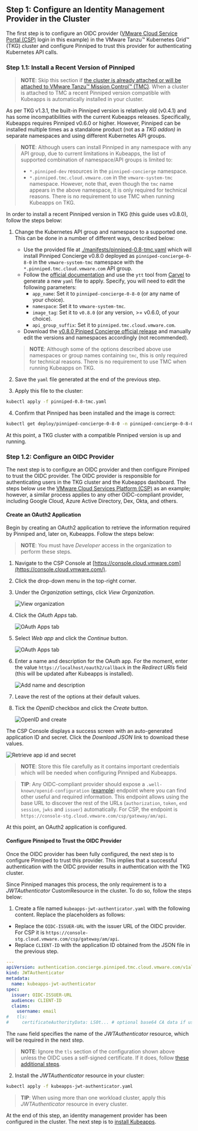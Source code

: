 ## Step 1: Configure an Identity Management Provider in the Cluster

The first step is to configure an OIDC provider ([VMware Cloud Service Portal (CSP)](https://console.cloud.vmware.com) login in this example) in the VMware Tanzu™ Kubernetes Grid™ (TKG) cluster and configure Pinniped to trust this provider for authenticating Kubernetes API calls.

### Step 1.1: Install a Recent Version of Pinniped

> **NOTE**: Skip this section if [the cluster is already attached or will be attached to VMware Tanzu™ Mission Control™ (TMC)](https://docs.vmware.com/en/VMware-Tanzu-Mission-Control/services/tanzumc-getstart/GUID-F0162E40-8D47-45D7-9EA1-83B64B380F5C.html). When a cluster is attached to TMC a recent Pinniped version compatible with Kubeapps is automatically installed in your cluster.

As per TKG v1.3.1, the built-in Pinniped version is relatively old (v0.4.1) and has some incompatibilities with the current Kubeapps releases. Specifically, Kubeapps requires Pinniped v0.6.0 or higher. However, Pinniped can be installed multiple times as a standalone product (not as a _TKG addon)_ in separate namespaces and using different Kubernetes API groups.

> **NOTE**: Although users can install Pinniped in any namespace with any API group, due to current limitations in Kubeapps, the list of supported combination of namespace/API groups is limited to:
>
> - `*.pinniped-dev` resources in the `pinniped-concierge` namespace.
> - `*.pinniped.tmc.cloud.vmware.com` in the `vmware-system-tmc` namespace.
>   However, note that, even though the `tmc` name appears in the above namespace, it is only required for technical reasons. There is no requirement to use TMC when running Kubeapps on TKG.

In order to install a recent Pinniped version in TKG (this guide uses v0.8.0), follow the steps below:

1. Change the Kubernetes API group and namespace to a supported one. This can be done in a number of different ways, described below:

   - Use the provided file at [./manifests/pinniped-0.8-tmc.yaml](./manifests/pinniped-0.8-tmc.yaml) which will install Pinniped Concierge v0.8.0 deployed as `pinniped-concierge-0-8-0` in the `vmware-system-tmc` namespace with the `*.pinniped.tmc.cloud.vmware.com` API group.
   - Follow the [official documentation](https://pinniped.dev/docs/howto/install-concierge/) and use the `ytt` tool from [Carvel](https://carvel.dev/) to generate a new `yaml` file to apply. Specify, you will need to edit the following parameters:
     - `app_name`: Set it to `pinniped-concierge-0-8-0` (or any name of your choice).
     - `namespace`: Set it to `vmware-system-tmc`.
     - `image_tag`: Set it to `v0.8.0` (or any version, >= v0.6.0, of your choice).
     - `api_group_suffix`: Set it to `pinniped.tmc.cloud.vmware.com`.
   - Download the [v0.8.0 Piniped Concierge official release](https://github.com/vmware-tanzu/pinniped/releases/download/v0.8.0/install-pinniped-concierge.yaml) and manually edit the versions and namespaces accordingly (not recommended).

   > **NOTE**: Although some of the options described above use namespaces or group names containing `tmc`, this is only required for technical reasons. There is no requirement to use TMC when running Kubeapps on TKG.

2. Save the `yaml` file generated at the end of the previous step.
3. Apply this file to the cluster:

```bash
kubectl apply -f pinniped-0.8-tmc.yaml
```

4. Confirm that Pinniped has been installed and the image is correct:

```bash
kubectl get deploy/pinniped-concierge-0-8-0 -n pinniped-concierge-0-8-0 -oyaml | grep image
```

At this point, a TKG cluster with a compatible Pinniped version is up and running.

### Step 1.2: Configure an OIDC Provider

The next step is to configure an OIDC provider and then configure Pinniped to trust the OIDC provider. The OIDC provider is responsible for authenticating users in the TKG cluster and the Kubeapps dashboard. The steps below use the [VMware Cloud Services Platform (CSP)](https://console.cloud.vmware.com/) as an example; however, a similar process applies to any other OIDC-compliant provider, including Google Cloud, Azure Active Directory, Dex, Okta, and others.

#### Create an OAuth2 Application

Begin by creating an OAuth2 application to retrieve the information required by Pinniped and, later on, Kubeapps. Follow the steps below:

> **NOTE**: You must have _Developer_ access in the organization to perform these steps.

1. Navigate to the CSP Console at [https://console.cloud.vmware.com](https://console.cloud.vmware.com/).
2. Click the drop-down menu in the top-right corner.
3. Under the _Organization_ settings, click _View Organization_.

   ![View organization](./img/csp-menu-organization.png)

4. Click the _OAuth Apps_ tab.

   ![OAuth Apps tab](./img/csp-oauth-initial.png)

5. Select _Web app_ and click the _Continue_ button.

   ![OAuth Apps tab](./img/csp-oauth-new.png)

6. Enter a name and description for the OAuth app. For the moment, enter the value `https://localhost/oauth2/callback` in the _Redirect URIs_ field (this will be updated after Kubeapps is installed).

   ![Add name and description](./img/csp-oauth-new-details-general.png)

7. Leave the rest of the options at their default values.
8. Tick the _OpenID_ checkbox and click the _Create_ button.

   ![OpenID and create](./img/csp-oauth-new-details-scopes.png)

The CSP Console displays a success screen with an auto-generated application ID and secret. Click the _Download JSON_ link to download these values.

![Retrieve app id and secret](./img/csp-oauth-new-secrets.png)

> **NOTE**: Store this file carefully as it contains important credentials which will be needed when configuring Pinniped and Kubeapps.

> **TIP**: Any OIDC-compliant provider should expose a `.well-known/openid-configuration` ([example](https://console.cloud.vmware.com/csp/gateway/am/api/.well-known/openid-configuration)) endpoint where you can find other useful and required information. This endpoint allows using the base URL to discover the rest of the URLs (`authorization`, `token`, `end session`, `jwks` and `issuer`) automatically. For CSP, the endpoint is `https://console-stg.cloud.vmware.com/csp/gateway/am/api`.

At this point, an OAuth2 application is configured.

#### Configure Pinniped to Trust the OIDC Provider

Once the OIDC provider has been fully configured, the next step is to configure Pinniped to trust this provider. This implies that a successful authentication with the OIDC provider results in authentication with the TKG cluster.

Since Pinniped manages this process, the only requirement is to a _JWTAuthenticator_ CustomResource in the cluster. To do so, follow the steps below:

1. Create a file named `kubeapps-jwt-authenticator.yaml` with the following content. Replace the placeholders as follows:

- Replace the `OIDC-ISSUER-URL` with the issuer URL of the OIDC provider. For CSP it is `https://console-stg.cloud.vmware.com/csp/gateway/am/api`.
- Replace `CLIENT-ID` with the application ID obtained from the JSON file in the previous step.

```yaml
---
apiVersion: authentication.concierge.pinniped.tmc.cloud.vmware.com/v1alpha1
kind: JWTAuthenticator
metadata:
  name: kubeapps-jwt-authenticator
spec:
  issuer: OIDC-ISSUER-URL
  audience: CLIENT-ID
  claims:
    username: email
#   tls:
#     certificateAuthorityData: LS0t... # optional base64 CA data if using a self-signed certificate
```

The `name` field specifies the name of the _JWTAuthenticator_ resource, which will be required in the next step.

> **NOTE**: Ignore the `tls` section of the configuration shown above unless the OIDC uses a self-signed certificate. If it does, follow [these additional steps](https://github.com/kubeapps/kubeapps/blob/master/docs/user/using-an-OIDC-provider-with-pinniped.md#pinniped-not-trusting-your-oidc-provider).

2. Install the _JWTAuthenticator_ resource in your cluster:

```bash
kubectl apply -f kubeapps-jwt-authenticator.yaml
```

> **TIP**: When using more than one workload cluster, apply this _JWTAuthenticator_ resource in every cluster.

At the end of this step, an identity management provider has been configured in the cluster. The next step is to [install Kubeapps](./step-2.md).
